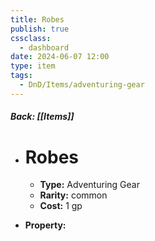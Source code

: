 ```yaml
---
title: Robes
publish: true
cssclass:
  - dashboard
date: 2024-06-07 12:00
type: item
tags:
  - DnD/Items/adventuring-gear
---
```


##### Back: [[Items]]

- # Robes

    - **Type:** Adventuring Gear
    - **Rarity:** common
    - **Cost:** 1 gp
- **Property:** 




